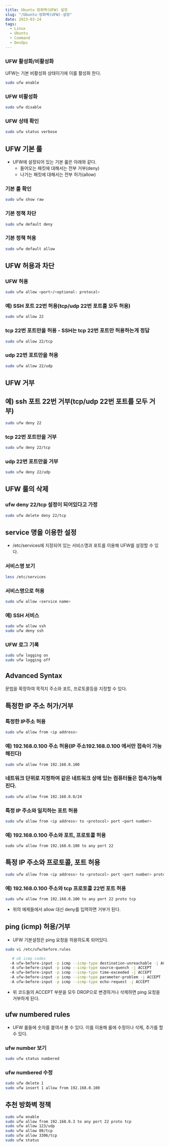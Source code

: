 ```yaml
---
title: Ubuntu 방화벽(UFW) 설정
slug: "/Ubuntu-방화벽(UFW)-설정"
date: 2023-03-24
tags:
  - Linux
  - Ubuntu
  - Command
  - DevOps
---
```


### UFW 활성화/비활성화

UFW는 기본 비활성화 상태이기에 이를 활성화 한다.

```bash
sudo ufw enable
```

### UFW 비활성화

```bash
sudo ufw disable
```

### UFW 상태 확인

```bash
sudo ufw status verbose
```

## UFW 기본 룰

- UFW에 설정되어 있는 기본 룰은 아래와 같다.
    - 들어오는 패킷에 대해서는 전부 거부(deny)
    - 나가는 패킷에 대해서는 전부 허가(allow)

### 기본 룰 확인

```bash
sudo ufw show raw
```

### 기본 정책 차단

```bash
sudo ufw default deny
```

### 기본 정책 허용

```bash
sudo ufw default allow
```

## UFW 허용과 차단

### UFW 허용

```bash
sudo ufw allow <port>/<optional: protocal>
```

### 예) SSH 포트 22번 허용(tcp/udp 22번 포트를 모두 허용)

```bash
sudo ufw allow 22
```

### tcp 22번 포트만을 허용 - SSH는 tcp 22번 포트만 허용하는게 정답

```bash
sudo ufw allow 22/tcp
```

### udp 22번 포트만을 허용

```bash
sudo ufw allow 22/udp
```

## UFW 거부

## 예) ssh 포트 22번 거부(tcp/udp 22번 포트를 모두 거부)

```bash
sudo ufw deny 22
```

### tcp 22번 포트만을 거부

```bash
sudo ufw deny 22/tcp
```

### udp 22번 포트만을 거부

```bash
sudo ufw deny 22/udp
```

## UFW 룰의 삭제

### ufw deny 22/tcp 설정이 되어있다고 가정

```bash
sudo ufw delete deny 22/tcp
```

## service 명을 이용한 설정

- /etc/services에 지정되어 있는 서비스명과 포트를 이용해 UFW를 설정할 수 있다.

### 서비스명 보기

```bash
less /etc/services
```

### 서비스명으로 허용

```bash
sudo ufw allow <service name>
```

### 예) SSH 서비스

```bash
sudo ufw allow ssh
sudo ufw deny ssh
```

### UFW 로그 기록

```bash
sudo ufw logging on
sudo ufw logging off
```

## Advanced Syntax

문법을 확장하여 목적지 주소와 포트, 프로토콜등을 지정할 수 있다.

## 특정한 IP 주소 허가/거부

### 특정한 IP주소 허용

```bash
sudo ufw allow from <ip address>
```

### 예) 192.168.0.100 주소 허용(IP 주소192.168.0.100 에서만 접속이 가능해진다)

```bash
sudo ufw allow from 192.168.0.100
```

### 네트워크 단위로 지정하여 같은 네트워크 상에 있는 컴퓨터들은 접속가능해진다.

```bash
sudo ufw allow from 192.168.0.0/24

```

### 특정 IP 주소와 일치하는 포트 허용

```bash
sudo ufw allow from <ip address> to <protocol> port <port number>
```

### 예) 192.168.0.100 주소와 포트, 프로토콜 허용

```
sudo ufw allow from 192.168.0.100 to any port 22
```

## 특정 IP 주소와 프로토콜, 포트 허용

```bash
sudo ufw allow from <ip address> to <protocol> port <port number> proto <protocol name>
```

### 예) 192.168.0.100 주소와 tcp 프로토콜 22번 포트 허용

```bash
sudo ufw allow from 192.168.0.100 to any port 22 proto tcp
```

- 위의 예제들에서 allow 대신 deny를 입력하면 거부가 된다.

## ping (icmp) 허용/거부

- UFW 기본설정은 ping 요청을 허용하도록 되어있다.

```bash
sudo vi /etc/ufw/before.rules

   # ok icmp codes
  -A ufw-before-input -p icmp --icmp-type destination-unreachable -j ACCEPT
  -A ufw-before-input -p icmp --icmp-type source-quench -j ACCEPT
  -A ufw-before-input -p icmp --icmp-type time-exceeded -j ACCEPT
  -A ufw-before-input -p icmp --icmp-type parameter-problem -j ACCEPT
  -A ufw-before-input -p icmp --icmp-type echo-request -j ACCEPT
```

- 위 코드들의 ACCEPT 부분을 모두 DROP으로 변경하거나 삭제하면 ping 요청을 거부하게 된다.

## ufw numbered rules

- UFW 룰들에 숫자를 붙여서 볼 수 있다. 이를 이용해 룰에 수정이나 삭제, 추가를 할 수 있다.

### ufw number 보기

```bash
sudo ufw status numbered
```

### ufw numbered 수정

```bash
sudo ufw delete 1
sudo ufw insert 1 allow from 192.168.0.100
```

## 추천 방화벽 정책

```bash
sudo ufw enable
sudo ufw allow from 192.168.0.3 to any port 22 proto tcp
sudo ufw allow 123/udp
sudo ufw allow 80/tcp
sudo ufw allow 3306/tcp
sudo ufw status
```
